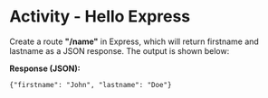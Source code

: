 # Activity - Hello Express

Create a route **"/name"** in Express, which will return firstname and lastname as a JSON response. The output is shown below: 

**Response (JSON):**

``{"firstname": "John", "lastname": "Doe"}``